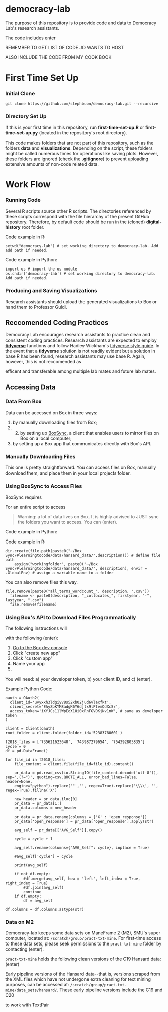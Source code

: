 # democracy-lab

The purpose of this repository is to provide code and data to Democracy Lab's research assistants.

The code includes enter 





REMEMBER TO GET LIST OF CODE JO WANTS TO HOST

ALSO INCLUDE THE CODE FROM MY COOK BOOK

# First Time Set Up 

### Initial Clone 

`git clone https://github.com/stephbuon/democracy-lab.git --recursive`

### Directory Set Up 

If this is your first time in this repository, run **first-time-set-up.R** or **first-time-set-up.py** (located in the repository's root directory). 

This code makes folders that are not part of this repository, such as the folders **data** and **visualizations**. Depending on the script, these folders might be called numerous times for operations like saving plots. However, these folders are ignored (check the **.gitignore**) to prevent uploading extensive amounts of non-code related data. 




# Work Flow

### Running Code

Several R scripts source other R scripts. The directories referenced by these scripts correspond with the file hierarchy of the present GitHub repository. Therefore, by default code should be run in the (cloned) **digital-history** root folder.

Code example in R: 

```
setwd("democracy-lab") # set working directory to democracy-lab. Add add path if needed. 
```
Code example in Python: 

```
import os # import the os module
os.chdir('democracy-lab') # set working directory to democracy-lab. Add path if needed. 
```

### Producing and Saving Visualizations 

Research assistants should upload the generated visualizations to Box or hand them to Professor Guldi. 

## Reccomended Coding Practices

Democracy Lab encourages research assistants to practice clean and consistent coding practices. Research assistants are expected to employ [**tidyverse**](https://www.tidyverse.org/) functions and follow Hadley Wickham's [tidyverse style guide](https://style.tidyverse.org/). In the event that a **tidyverse** solution is not readily evident but a solution in base R has been found, research assistants may use base R. Again, however, this is not reccomended as 

efficent and transferable among multiple lab mates and future lab mates. 


## Accessing Data

### Data From Box

Data can be accessed on Box in three ways: 

1) by manually downloading files from Box; 
2) 2) by setting up [BoxSync](https://support.box.com/hc/en-us/articles/360043697194-Installing-Box-Sync), a client that enables users to mirror files on Box on a local computer;
3) by setting up a Box app that communicates directly with Box's API. 

### Manually Downloading Files

This one is pretty straightforward. You can access files on Box, manually download them, and place them in your local projects folder. 

### Using BoxSync to Access Files 

BoxSync requires

For an entire script to access

> Warning: a lot of data lives on Box. It is highly advised to JUST sync the folders you want to access. You can (enter). 

Code example in Python: 

Code example in R: 

```
dir.create(file.path(paste0("~/Box Sync/#learningtocode/data/hansard_data/",description))) # define file path
    assign("workingfolder", paste0("~/Box Sync/#learningtocode/data/hansard_data/", description), envir = .GlobalEnv) # assign a variable name to a folder
```
You can also remove files this way.

```
file.remove(paste0("all_terms_wordcount_", description, ".csv"))
  filename <- paste0(description, "_collocates_", firstyear, "-", lastyear, ".csv")
  file.remove(filename)
```

### Using Box's API to Download Files Programmatically 

The following instructions will 


with the following (enter): 

1. [Go to the Box dev console](https://smu.app.box.com/developers/console)
2. Click "create new app"
3. Click "custom app"
4. Name your app
5. 

You will need: a) your developer token, b) your client ID, and c) (enter). 


Example Python Code: 

```
oauth = OAuth2(
  client_id='uvyxxh3ldgiyv8s52xb02jud6vlaxfkt',
  client_secret='EAyZpKYM8adgK6Y6djtx9lPtemQdXcSr',
  access_token='iXYJCs11lWpEoX18i0xRnFGVOKjNv1nW', # same as developer token
)

client = Client(oauth)
root_folder = client.folder(folder_id='52383780601')

f2018_files = ['735621623640', '743987279654', '754392803835']
cycle = 0
df = pd.DataFrame()

for file_id in f2018_files:
    file_content = client.file(file_id=file_id).content()
    
    pr_data = pd.read_csv(io.StringIO(file_content.decode('utf-8')), sep=',(?=")', quoting=csv.QUOTE_ALL, error_bad_lines=False, header=None, 
    engine="python").replace('"','', regex=True).replace('\\\\', '', regex=True).fillna('X')
    
    new_header = pr_data.iloc[0] 
    pr_data = pr_data[1:] 
    pr_data.columns = new_header 
    
    pr_data = pr_data.rename(columns = {'X' : 'open_response'})
    pr_data['open_response'] = pr_data['open_response'].apply(str)

    avg_self = pr_data[['AVG_Self']].copy()

    cycle = cycle + 1

    avg_self.rename(columns={"AVG_Self": cycle}, inplace = True)

    #avg_self['cycle'] = cycle

    print(avg_self)

    if not df.empty:
        #df.merge(avg_self, how = 'left', left_index = True, right_index = True)
        #df.join(avg_self)
        continue
    if df.empty:
        df = avg_self

df.columns = df.columns.astype(str)

```

### Data on M2

Democracy-lab keeps some data sets on ManeFrame 2 (M2), SMU's super computer, located at: `/scratch/group/pract-txt-mine`. For first-time access to these data sets, please seek permissions to the `pract-txt-mine` folder by contacting (enter). 

`pract-txt-mine` holds the following clean versions of the C19 Hansard data: 
(enter)

Early pipeline versions of the Hansard data--that is, versions scraped from the XML files which have not undergone extra cleaning for text mining purposes, can be accessed at: `/scratch/group/pract-txt-mine/data_sets/hansard/`.
These early pipeline versions include 
the C19 and C20 




to work with TextPair






